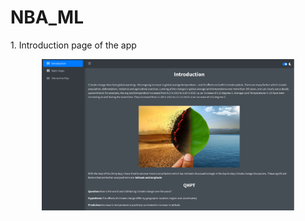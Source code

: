 # NBA_ML

<p>1. Introduction page of the app
<p align="center">
  <img src="https://github.com/ShivamZal/Rshiny-Climate-Change-App/blob/main/intro.PNG" alt="GitHub Logo" width="80%" height="60%">
</p>
